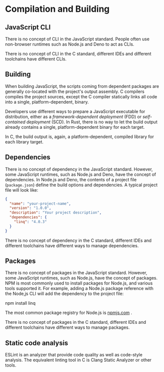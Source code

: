 # Compilation and Building

## JavaScript CLI

There is no concept of CLI in the JavaScript standard. People often use non-browser runtimes such as Node.js and Deno to act as CLIs.

There is no concept of CLI in the C standard, different IDEs and different toolchains have different CLIs.

## Building

When building JavaScript, the scripts coming from dependent packages are generally co-located with the project's output assembly. C compilers compiles the project sources, except the C compiler statically links all code into a single, platform-dependent, binary.

Developers use different ways to prepare a JavaScript executable for distribution, either as a _framework-dependent deployment_ (FDD) or _self-contained deployment_ (SCD). In Rust, there is no way to let the build output already contains a single, platform-dependent binary for each target.

In C, the build output is, again, a platform-dependent, compiled library for each library target.

## Dependencies

There is no concept of dependency in the JavaScript standard. However, some JavaScript runtimes, such as Node.js and Deno, have the concept of dependencies. In Node.js and Deno, the contents of a project file (`package.json`) define the build options and dependencies. A typical project file will look like:

```json
{
  "name": "your-project-name",
  "version": "1.0.0",
  "description": "Your project description",
  "dependencies": {
    "linq": "4.0.3"
  }
}
```

There is no concept of dependency in the C standard, different IDEs and different toolchains have different ways to manage dependencies.

## Packages

There is no concept of packages in the JavaScript standard. However, some JavaScript runtimes, such as Node.js, have the concept of packages. NPM is most commonly used to install packages for Node.js, and various tools supported it.
For example, adding a Node.js package reference with the Node,js CLI will add the
dependency to the project file:

  npm install linq

The most common package registry for Node.js is [npmjs.com] .

[npmjs.com]: https://www.npmjs.com/

There is no concept of packages in the C standard, different IDEs and different toolchains have different ways to manage packages.

## Static code analysis

ESLint is an analyzer that provide code quality as well as code-style analysis. The equivalent linting tool in C is Clang Static Analyzer or other tools.